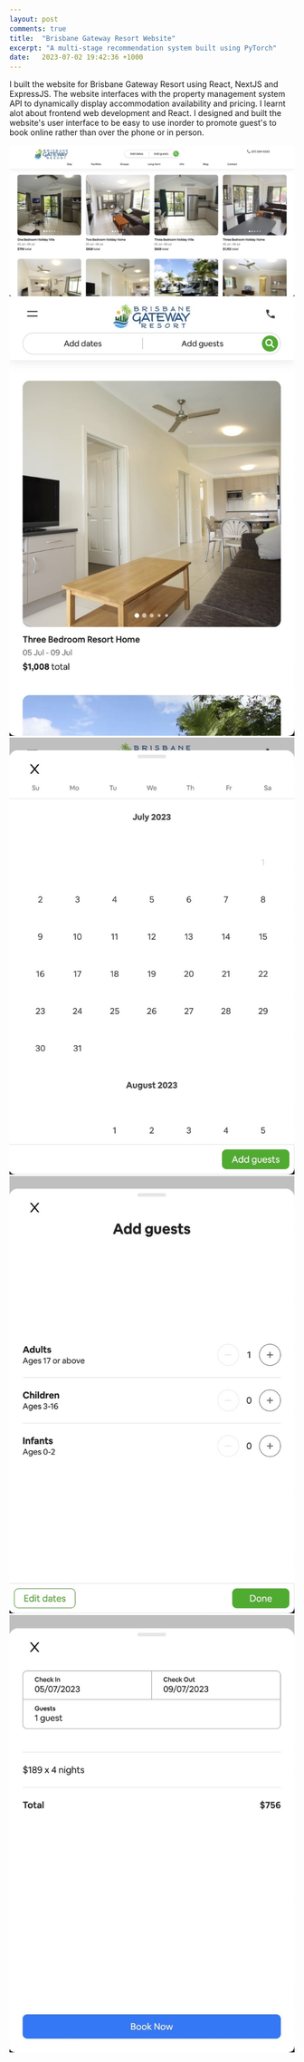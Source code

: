 ```yaml
---
layout: post
comments: true
title:  "Brisbane Gateway Resort Website"
excerpt: "A multi-stage recommendation system built using PyTorch"
date:   2023-07-02 19:42:36 +1000
---
```


I built the website for Brisbane Gateway Resort using React, NextJS and ExpressJS. The website interfaces with the property management system API to dynamically display accommodation availability and pricing. I learnt alot about frontend web development and React. I designed and built the website's user interface to be easy to use inorder to promote guest's to book online rather than over the phone or in person.

<img src="/assets/brisbane_gateway_resort_website/stay_desktop.jpeg" class="styled-image">
<img src="/assets/brisbane_gateway_resort_website/stay_mobile.jpeg" class="styled-image">
<img src="/assets/brisbane_gateway_resort_website/date_picker.jpeg" class="styled-image">
<img src="/assets/brisbane_gateway_resort_website/add_guests_view.jpeg" class="styled-image">
<img src="/assets/brisbane_gateway_resort_website/checkout_view.jpeg" class="styled-image">
